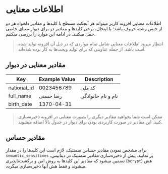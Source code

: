 # اطلاعات معنایی

اطلاعات معنایی افزونه کاربر میتواند هر آبجکت مسطح با کلیدها و مقادیر دلخواه هر دو از جنس رشته حروف باشد؛ با اینحال، برخی کلیدها و مقادیر در برای دیوار معنای خاصی حمل میکنند. در ادامه این موارد را بررسی میکنیم.

> انتظار میرود اطلاعات معنایی شامل تمام مواردی که در ذیل آن افزونه تولید شده است باشد. از جمله عناوینی که برای تولید ویجت‌ها به کار برده شده‌اند.

## مقادیر معنایی در دیوار

| Key         | Example Value | Description        |
| ----------- | ------------- | ------------------ |
| national_id | 0023456789    | کد ملی             |
| full_name   | رضا حسنی      | نام و نام خانوادگی |
| birth_date  | 1370-04-31    |                    |

> ممکن است شما بخواهید مقادیر دیگری را بصورت معنایی در افزونه ذخیره‌سازی کنید. این مقادیر در صورت کاربردی بودن برای دیوار در جدول بالا اضافه میشوند.

## مقادیر حساس

برای مشخص نمودن مقادیر حساس سمنتیک، لازم است این کلید‌ها را در مقدار `semantic_sensitives` پر نمایید.
پیش از ذخیره‌سازی مقادیر سمنتیک در دیتابیس، تضمین میشود که مقادیر این کلیدها به روش امن و برگشت‌ناپذیری (`bcrypt`) هش میشوند و فقط هش آنها ذخیره‌سازی میگردد.
